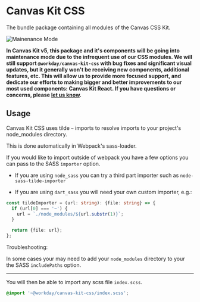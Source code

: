 # Canvas Kit CSS

The bundle package containing all modules of the Canvas CSS Kit.

<img src="https://img.shields.io/badge/-maintenance mode-important" alt="Mainenance Mode" />

**In Canvas Kit v5, this package and it's components will be going into maintenance mode due to the infrequent use of our CSS modules. We will still support `@workday/canvas-kit-css` with bug fixes and significant visual updates, but it generally won't be receiving new components, additional features, etc. This will allow us to provide more focused support, and dedicate our efforts to making bigger and better improvements to our most used components: Canvas Kit React. If you have questions or concerns, please [let us know](https://github.com/Workday/canvas-kit/issues/new?labels=&template=question.md).**

## Usage

Canvas Kit CSS uses tilde `~` imports to resolve imports to your project's node_modules directory.

This is done automatically in Webpack's sass-loader.

If you would like to import outside of webpack you have a few options you can pass to the SASS
`importer` option.

- If you are using `node_sass` you can try a third part importer such as `node-sass-tilde-importer`

- If you are using `dart_sass` you will need your own custom importer, e.g.:

```ts
const tildeImporter = (url: string): {file: string} => {
  if (url[0] === '~') {
    url = `./node_modules/${url.substr(1)}`;
  }

  return {file: url};
};
```

Troubleshooting:

In some cases your may need to add your `node_modules` directory to your the SASS `includePaths`
option.

---

You will then be able to import any scss file `index.scss`.

```scss
@import '~@workday/canvas-kit-css/index.scss';
```
